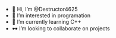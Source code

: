 - 👋 Hi, I’m @Destructor4625
- 👀 I’m interested in programation
- 🌱 I’m currently learning C++
- 🕶 I’m looking to collaborate on projects

<!---
Destructor4625/Destructor4625 is a ✨ special ✨ repository because its `README.md` (this file) appears on your GitHub profile.
You can click the Preview link to take a look at your changes.
--->
